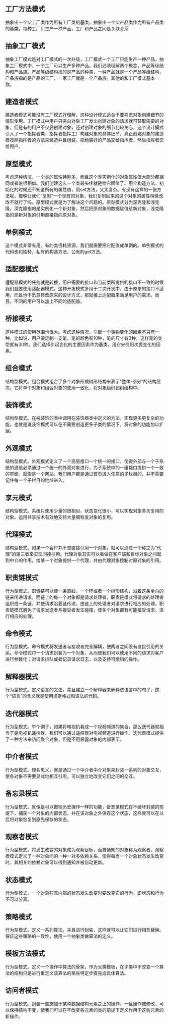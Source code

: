 ## 工厂方法模式
抽象出一个父工厂类作为所有工厂类的基类，抽象出一个父产品类作为所有产品类的基类，每种工厂只生产一种产品，工厂和产品之间是关联关系
 
## 抽象工厂模式
抽象工厂模式是对工厂模式的一次升级，工厂模式一个工厂只能生产一种产品，抽象工厂模式中，一个工厂可以生产多种产品。我们必须理解两个概念，产品等级结构和产品族。产品等级结构指的是产品的种类，一种产品就是一个产品等级结构，产品族指的是产品的工厂，一家工厂就是一个产品族。其他的和工厂模式基本一致。 

## 建造者模式
建造者模式可能没有工厂模式好理解，这种设计模式适合于要考虑对象创建细节的情形使用。工厂模式中用户只需向对象工厂发出创建对象的请求就可获取需要的对象，但是有的用户不仅要创建对象，还对创建对象的细节比较关心，这个设计模式引入了一个指挥者类，指挥者指挥工厂构建对象的具体细节，真正创建对象的建造者按照指挥者的方法来建造并且组装，把组装好的产品交给指挥者，然后指挥者交给用户。  

## 原型模式
考虑这种情况，一个类的属性特别多，而且这个类实例化的对象属性值大部分都相同或者说很相似。我们创建这么一个类最头疼就是给它赋值了。用全构造方法，初始化的时候还不知道所有的属性值，用set方法，又太复杂。有没有这样的一张方法呢，能够让我们“复制”一个现有的对象，我们复制回来的这个对象的属性稍微改改不就行了吗。原型模式就是为了解决这个问题的。原型模式分为深克隆和浅克隆。深克隆指的是实例化一个新对象，然后把原对象的数据赋值给新对象，浅克隆指的是新对象的引用直接指向原对象。  

## 单例模式
这个模式非常有用。有的类很耗资源，我们就需要把它配置成单例的。单例模式的代码也和独特，私有的构造方法，公有的get方法。 

## 适配器模式
适配器模式的任务就是转换，用户需要的接口和当前类所提供的接口不一致的时候我们就要使用适配器模式，这种开发模式多用于二次开发中，由于原来的接口不适用，而且也不愿意修改原来的设计方式，那就接上适配器来满足用户的需求。而且，不同的用户可以加上不同的适配器。

## 桥接模式
这种模式的使用范围也很大。考虑这种情况，引起一个事物变化的因素不只有一种，比如说，用户要定制一支笔，笔的颜色有10种，笔的尺寸有3种，这样笔的类型就有30种。我们选择引起变化的主要因素作为基类，用它来引用次要变化的因素。

## 组合模式
结构型模式。组合模式组合了多个对象形成树形结构来表示“整体-部分”的结构层次。它将单个对象和组合对象的使用一致化，将对象组织到树结构中。

## 装饰模式
结构型模式。在被装饰的类中调用在装饰器类中定义的方法，实现更多更复杂的功能，也就是说装饰模式可以在不需要创造更多子类的情况下，将对象的功能加以扩展。

## 外观模式
结构型模式。外观模式定义了一个高层接口一个统一的接口，使得外部与一个子系统的通信必须通过一个统一的外观对象进行，为子系统中的一组接口提供一个一致的界面。就像是一个网站，我们用户都是通过首页进入任意的子栏目的，并不需要记住每一个子栏目的地址进入。

## 享元模式
结构型模式。系统只使用少量的很相似、状态变化很小，可以实现对象多次复用的对象。运用共享技术有效地支持大量细粒度对象的复用。

## 代理模式
结构型模式。如果一个客户并不想直接引用一个对象，就可以通过一个称之为“代理”的第三者来实现间接引用。代理对象其实可以看做在客户端和目标对象之间起到中介的作用。给某一个对象提供一个代理，并由代理对象控制对原对象的引用。

## 职责链模式
行为型模式。职责链可以使一条直线，一个环或者一个树形结构，沿着这条单向的链来传递请求，而链上的每一个对象都是请求处理者，职责链模式将请求的处理者组织成一条链，并使请求沿着链传递，由链上的处理者对请求进行相应的处理。职责链模式避免了请求发送者与接受者发生碰撞，使多个对象都有可能接受请求，进行相应的处理。

## 命令模式
行为型模式。命令模式将发送者与接收者完全解耦，使两者之间没有直接引用的关系。命令模式将一个请求封装为一个对象，从而使我们可以使用不同的请求对客户进行参数化；对请求排队或者记录请求日志，以及支持可撤销的操作。

## 解释器模式
行为型模式。定义语言的文法，并且建立一个解释器来解释该语言中的句子，这个“语言”的含义就是使用规定格式和语法的代码。

## 迭代器模式
行为型模式。举个例子，如果将电视机看成一个视频频道的集合，那么迭代器就相当于是电视机遥控器。我们可以通过遥控器对电视频道进行操作。迭代器模式提供了一种方法来访问聚合对象，但是不用暴露对象的内部表示。

 ## 中介者模式
行为型模式。顾名思义，就是通过一个中介者中介对象来封装一系列的对象交互，使各对象不需要显式地相互引用，可以独立地改变它们之间的交互。

## 备忘录模式
行为型模式。就像是可以撤销历史操作一样的功能，备忘录模式在不破坏封装的前提下，捕获一个对象的内部状态，并在该对象之外保存这个状态，这样就可以在以后将对象恢复到原先保存的状态。

## 观察者模式
行为型模式。将发生改变的对象成为观察目标，而被通知的对象称为观察者。观察者模式定义了一种对象间的一种一对多依赖关系，使得每当一个对象状态发生改变时，其相关的依赖对象可以得到通知并被自动更新。

## 状态模式
行为型模式。一个对象在其内部的状态发生改变时要改变它的行为，即状态和行为不可以分离。

## 策略模式
行为型模式。定义一系列算法，并且进行封装，这样就可以让它们进行相互替换。保证这些策略的一致性，使用一个抽象类做算法的定义。

## 模板方法模式
行为型模式。定义一个操作中算法的骨架，作为父类模板，在子类中不改变一个算法的结构只是进行重定义该算法的某些特定步骤完成具体算法。

## 访问者模式
行为型模式。封装一些施加于某种数据结构元素之上的操作，一旦操作被修改，可以保持结构不变，使我们可以在不改变各元素的类的前提下定义作用于这些元素的新操作。